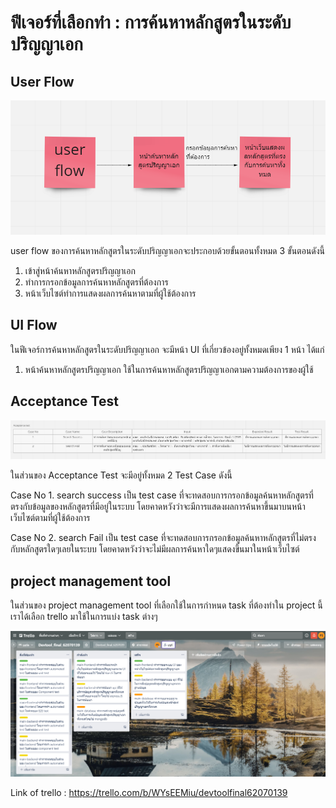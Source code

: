 # ฟีเจอร์ที่เลือกทำ : การค้นหาหลักสูตรในระดับปริญญาเอก

## User Flow

![](https://github.com/boss26974/Devtool-final-62070139/blob/main/1.png)

user flow ของการค้นหาหลักสูตรในระดับปริญญาเอกจะประกอบด้วยขั้นตอนทั้งหมด 3 ขั้นตอนดังนี้
1. เข้าสู่หน้าค้นหาหลักสูตรปริญญาเอก
2. ทำการกรอกข้อมูลการค้นหาหลักสูตรที่ต้องการ
3. หน้าเว็บไซต์ทำการแสดงผลการค้นหาตามที่ผู้ใช้ต้องการ

## UI Flow

ในฟีเจอร์การค้นหาหลักสูตรในระดับปริญญาเอก จะมีหน้า UI ที่เกี่ยวข้องอยู่ทั้งหมดเพียง 1 หน้า ได้แก่
1. หน้าค้นหาหลักสูตรปริญญาเอก ใช้ในการค้นหาหลักสูตรปริญญาเอกตามความต้องการของผู้ใช้

## Acceptance Test

![](https://github.com/boss26974/Devtool-final-62070139/blob/main/2.png)

ในส่วนของ Acceptance Test จะมีอยู่ทั้งหมด 2 Test Case ดังนี้

Case No 1. search success เป็น test case ที่จะทดสอบการกรอกข้อมูลค้นหาหลักสูตรที่ตรงกับข้อมูลของหลักสูตรที่มีอยู่ในระบบ โดยคาดหวังว่าจะมีการแสดงผลการค้นหาขึ้นมาบนหน้าเว็บไซต์ตามที่ผู้ใช้ต้องการ

Case No 2. search Fail เป็น test case ที่จะทดสอบการกรอกข้อมูลค้นหาหลักสูตรที่ไม่ตรงกับหลักสูตรใดๆเลยในระบบ โดยคาดหวังว่าจะไม่มีผลการค้นหาใดๆแสดงขึ้นมาในหน้าเว็บไซต์

## project management tool

ในส่วนของ project management tool ที่เลือกใช้ในการกำหนด task ที่ต้องทำใน project นี้ เราได้เลือก trello มาใช้ในการแบ่ง task ต่างๆ

![](https://github.com/boss26974/Devtool-final-62070139/blob/main/3.png)

Link of trello : https://trello.com/b/WYsEEMiu/devtoolfinal62070139
